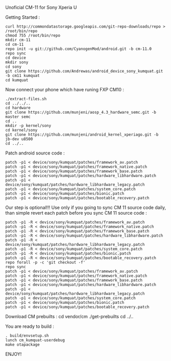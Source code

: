 Unoficial CM-11 for Sony Xperia U

Getting Started :

    curl http://commondatastorage.googleapis.com/git-repo-downloads/repo > /root/bin/repo
    chmod 755 /root/bin/repo
	mkdir cm-11
    cd cm-11
    repo init -u git://github.com/CyanogenMod/android.git -b cm-11.0
    repo sync
    cd device
    mkdir sony
    cd sony
    git clone https://github.com/Andrewas/android_device_sony_kumquat.git -b cm11 kumquat
    cd kumquat

Now connect your phone which have runing FXP CM10 :

    ./extract-files.sh
    cd ../../..
    cd hardware
    git clone https://github.com/munjeni/aosp_4.3_hardware_semc.git -b master semc
    cd ..
    mkdir -p kernel/sony
    cd kernel/sony
    git clone https://github.com/munjeni/android_kernel_xperiago.git -b jb-dev u8500
    cd ../..

Patch android source code :

    patch -p1 < device/sony/kumquat/patches/framework_av.patch
    patch -p1 < device/sony/kumquat/patches/framework_native.patch
    patch -p1 < device/sony/kumquat/patches/framework_base.patch
    patch -p1 < device/sony/kumquat/patches/hardware_libhardware.patch
    patch -p1 < device/sony/kumquat/patches/hardware_libhardware_legacy.patch
    patch -p1 < device/sony/kumquat/patches/system_core.patch
    patch -p1 < device/sony/kumquat/patches/bionic.patch
    patch -p1 < device/sony/kumquat/patches/bootable_recovery.patch

Our step is optional!!! Use only if you going to sync CM 11 source code daily, than simple revert each patch before you sync CM 11 source code :

    patch -p1 -R < device/sony/kumquat/patches/framework_av.patch
    patch -p1 -R < device/sony/kumquat/patches/framework_native.patch
    patch -p1 -R < device/sony/kumquat/patches/framework_base.patch
    patch -p1 -R < device/sony/kumquat/patches/hardware_libhardware.patch
    patch -p1 -R < device/sony/kumquat/patches/hardware_libhardware_legacy.patch
    patch -p1 -R < device/sony/kumquat/patches/system_core.patch
    patch -p1 -R < device/sony/kumquat/patches/bionic.patch
    patch -p1 -R < device/sony/kumquat/patches/bootable_recovery.patch
    repo forall -p -c 'git checkout -f'
    repo sync
    patch -p1 < device/sony/kumquat/patches/framework_av.patch
    patch -p1 < device/sony/kumquat/patches/framework_native.patch
    patch -p1 < device/sony/kumquat/patches/framework_base.patch
    patch -p1 < device/sony/kumquat/patches/hardware_libhardware.patch
    patch -p1 < device/sony/kumquat/patches/hardware_libhardware_legacy.patch
    patch -p1 < device/sony/kumquat/patches/system_core.patch
    patch -p1 < device/sony/kumquat/patches/bionic.patch
    patch -p1 < device/sony/kumquat/patches/bootable_recovery.patch

Download CM prebuilts :
   cd vendor/cm
   ./get-prebuilts
   cd ../..

You are ready to build :

    . build/envsetup.sh
    lunch cm_kumquat-userdebug
    make otapackage

ENJOY! 
